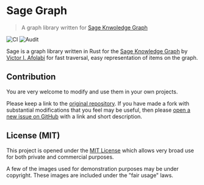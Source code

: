 # Sage Graph

> A graph library written for [Sage Knwoledge Graph][sage]

![CI](https://github.com/victor-iyi/sage-graph/workflows/CI/badge.svg)
![Audit](https://github.com/victor-iyi/sage-graph/workflows/Audit/badge.svg)

Sage is a graph library written in Rust for the [Sage Knowledge Graph][sage] by
[Victor I. Afolabi][author] for fast traversal, easy representation of items on
the graph.

[sage]: https://github.com/victor-iyi/sage/
[sage-graph]: https://github.com/victor-iyi/sage-graph/
[author]: https://medium.com/@victor_iyi/

## Contribution

You are very welcome to modify and use them in your own projects.

Please keep a link to the [original repository]. If you have made a fork with
substantial modifications that you feel may be useful, then please
[open a new issue on GitHub][issues] with a link and short description.

[original repository]: https://github.com/victor-iyi/sage-graph
[issues]: https://github.com/victor-iyi/sage-graph/issues

## License (MIT)

This project is opened under the [MIT License][license] which allows very broad
use for both private and commercial purposes.

A few of the images used for demonstration purposes may be under copyright. These
images are included under the "fair usage" laws.

[license]: ./LICENSE
